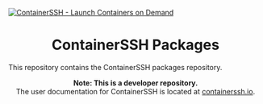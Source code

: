 [![ContainerSSH - Launch Containers on Demand](https://containerssh.io/images/logo-for-embedding.svg)](https://containerssh.io/)

<!--suppress HtmlDeprecatedAttribute -->
<h1 align="center">ContainerSSH Packages</h1>

This repository contains the ContainerSSH packages repository.

<p align="center"><strong>Note: This is a developer repository.</strong><br />The user documentation for ContainerSSH is located at <a href="https://containerssh.io">containerssh.io</a>.</p>
